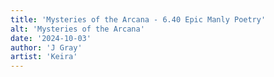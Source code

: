 ```yaml
---
title: 'Mysteries of the Arcana - 6.40 Epic Manly Poetry'
alt: 'Mysteries of the Arcana'
date: '2024-10-03'
author: 'J Gray'
artist: 'Keira'
---
```

